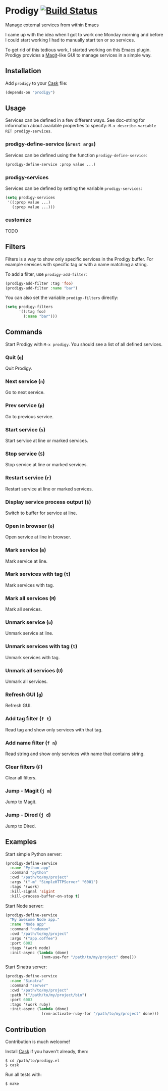 # Prodigy [![Build Status](https://api.travis-ci.org/rejeep/prodigy.el.png?branch=master)](http://travis-ci.org/rejeep/prodigy.el)

Manage external services from within Emacs

I came up with the idea when I got to work one Monday morning and
before I could start working I had to manually start ten or so
services.

To get rid of this tedious work, I started working on this Emacs
plugin. Prodigy provides a
[Magit](https://github.com/magit/magit)-like GUI to manage services in
a simple way.

## Installation

Add `prodigy` to your [Cask](https://github.com/cask/cask) file:

```lisp
(depends-on "prodigy")
```

## Usage

Services can be defined in a few different ways. See doc-string for
information about available properties to specify: `M-x
describe-variable RET prodigy-services`.

### prodigy-define-service (`&rest args`)

Services can be defined using the function `prodigy-define-service`:

```lisp
(prodigy-define-service :prop value ...)
```

### prodigy-services

Services can be defined by setting the variable `prodigy-services`:

```lisp
(setq prodigy-services
 '((:prop value ...)
   (:prop value ...)))
```

### customize

TODO

## Filters

Filters is a way to show only specific services in the Prodigy
buffer. For example services with specific tag or with a name matching
a string.

To add a filter, use `prodigy-add-filter`:

```lisp
(prodigy-add-filter :tag 'foo)
(prodigy-add-filter :name "bar")
```

You can also set the variable `prodigy-filters` directly:

```lisp
(setq prodigy-filters
      '((:tag foo)
        (:name "bar")))
```

## Commands

Start Prodigy with `M-x prodigy`. You should see a list of all defined
services.

### Quit (`q`)

Quit Prodigy.

### Next service (`n`)

Go to next service.

### Prev service (`p`)

Go to previous service.

### Start service (`s`)

Start service at line or marked services.

### Stop service (`S`)

Stop service at line or marked services.

### Restart service (`r`)

Restart service at line or marked services.

### Display service process output (`$`)

Switch to buffer for service at line.

### Open in browser (`o`)

Open service at line in browser.

### Mark service (`m`)

Mark service at line.

### Mark services with tag (`t`)

Mark services with tag.

### Mark all services (`M`)

Mark all services.

### Unmark service (`u`)

Unmark service at line.

### Unmark services with tag (`t`)

Unmark services with tag.

### Unmark all services (`U`)

Unmark all services.

### Refresh GUI (`g`)

Refresh GUI.

### Add tag filter (`f t`)

Read tag and show only services with that tag.

### Add name filter (`f n`)

Read string and show only services with name that contains string.

### Clear filters (`F`)

Clear all filters.

### Jump - Magit (`j m`)

Jump to Magit.

### Jump - Dired (`j d`)

Jump to Dired.

## Examples

Start simple Python server:

```lisp
(prodigy-define-service
  :name "Python app"
  :command "python"
  :cwd "/path/to/my/project"
  :args '("-m" "SimpleHTTPServer" "6001")
  :tags '(work)
  :kill-signal 'sigint
  :kill-process-buffer-on-stop t)
```

Start Node server:

```lisp
(prodigy-define-service
  "My awesome Node app."
  :name "Node app"
  :command "nodemon"
  :cwd "/path/to/my/project"
  :args '("app.coffee")
  :port 6002
  :tags '(work node)
  :init-async (lambda (done)
                (nvm-use-for "/path/to/my/project" done)))
```

Start Sinatra server:

```lisp
(prodigy-define-service
  :name "Sinatra"
  :command "server"
  :cwd "/path/to/my/project"
  :path '("/path/to/my/project/bin")
  :port 6003
  :tags '(work ruby)
  :init-async (lambda (done)
                (rvm-activate-ruby-for "/path/to/my/project" done)))
```

## Contribution

Contribution is much welcome!

Install [Cask](https://github.com/cask/cask) if you haven't
already, then:

    $ cd /path/to/prodigy.el
    $ cask

Run all tests with:

    $ make
